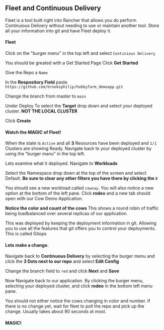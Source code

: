 ## Fleet and Continuous Delivery

Fleet is a tool built right into Rancher that allows you do perform Continuious Delivery without needing to use or maintain another tool. Store all your information into git and have Fleet deploy it. 

#### Fleet

Click on the "burger menu" in the top left and select `Continious Delivery`


You should be greated with a Get Started Page Click **Get Started** 


Give the Repo a `Name`


In the **Respository Field** paste `https://github.com/brooksphilip/hobbyfarm_demoapp.git`


Change the branch from master to `main`


Under Deploy To select the **Target** drop down and select your deployed cluster. **NOT THE LOCAL CLUSTER**


Click **Create**


#### Watch the MAGIC of Fleet!


When the state is `Active` and all **3** Resources have been deployed and `1/1` Clusters are showing Ready. Navigate back to your deployed cluster by using the "burger manu" in the top left. 


Lets examine what it deployed. Navigate to **Workloads**


Select the Namespace drop down at the top of the screen and select Default. **Be sure to clear any other filters you have there by clicking the `X`**


You should see a new workload called `cowsay`. You will also notice a new option at the bottom of the left pane. Click **rodeo** and a new tab should open with our Cow Demo Application. 

**Notice the color and count of the cows** This shows a round robin of traffic being loadbalanced over several replicas of our application. 


This was deployed by keeping the deployment information in git. Allowing you to use all the features that git offers you to control your deployments. This is called Gitops


#### Lets make a change. 


Navigate back to **Continuous Delivery** by selecting the burger menu and click the **3 Dots next to our repo** and select **Edit Config**


Change the branch field to `red` and click **Next** and **Save**


Now Navigate back to our application. By clicking the burger menu, selecting your deployed cluster, and click **rodeo** in the bottom left menu pane. 


You should not either notice the cows changing in color and number. If there is no change yet, wait for fleet to poll the repo and pick up the change. Usually takes about 90 seconds at most. 


#### MAGIC!